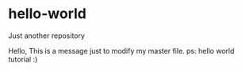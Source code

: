 # hello-world
Just another repository

Hello,
This is a message just to modify my master file. ps: hello world tutorial :)
